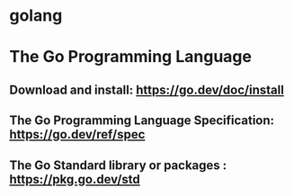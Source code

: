 # golang

# The Go Programming Language

## Download and install: https://go.dev/doc/install

## The Go Programming Language Specification: https://go.dev/ref/spec

## The Go Standard library or packages : https://pkg.go.dev/std
